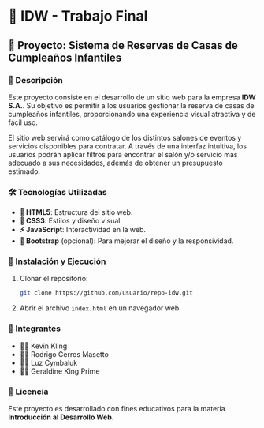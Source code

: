 # 🎂 IDW - Trabajo Final

## 📌 Proyecto: Sistema de Reservas de Casas de Cumpleaños Infantiles

### 📝 Descripción
Este proyecto consiste en el desarrollo de un sitio web para la empresa **IDW S.A.**. Su objetivo es permitir a los usuarios gestionar la reserva de casas de cumpleaños infantiles, proporcionando una experiencia visual atractiva y de fácil uso.

El sitio web servirá como catálogo de los distintos salones de eventos y servicios disponibles para contratar. A través de una interfaz intuitiva, los usuarios podrán aplicar filtros para encontrar el salón y/o servicio más adecuado a sus necesidades, además de obtener un presupuesto estimado.

### 🛠 Tecnologías Utilizadas
- **📄 HTML5**: Estructura del sitio web.
- **🎨 CSS3**: Estilos y diseño visual.
- **⚡ JavaScript**: Interactividad en la web.
- **📱 Bootstrap** (opcional): Para mejorar el diseño y la responsividad.

### 🚀 Instalación y Ejecución
1. Clonar el repositorio:
   ```sh
   git clone https://github.com/usuario/repo-idw.git
   ```
2. Abrir el archivo `index.html` en un navegador web.

### 👥 Integrantes
- 🧑‍💻 Kevin Kling
- 👨‍💻 Rodrigo Cerros Masetto
- 👩‍💻 Luz Cymbaluk
- 👩‍💻 Geraldine King Prime

### 📜 Licencia
Este proyecto es desarrollado con fines educativos para la materia **Introducción al Desarrollo Web**.
